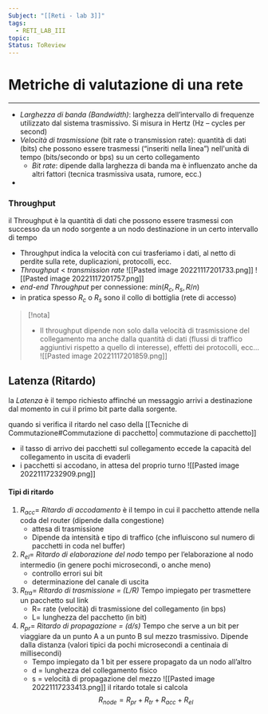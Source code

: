 ```yaml
---
Subject: "[[Reti - lab 3]]"
tags:
  - RETI_LAB_III
topic: 
Status: ToReview
---
```


# Metriche di valutazione di una rete
---
 - _Larghezza di banda (Bandwidth)_:  larghezza dell’intervallo di frequenze utilizzato dal sistema trasmissivo. Si misura in Hertz (Hz – cycles per second) 
- _Velocità di trasmissione_ (bit rate o transmission rate):  quantità di dati (bits) che possono essere trasmessi (“inseriti nella linea”) nell'unità di tempo (bits/secondo or bps) su un certo collegamento 
	- _Bit rate_: dipende dalla larghezza di banda ma è influenzato anche da altri fattori (tecnica trasmissiva usata, rumore, ecc.)
- 
### Throughput
il Throughput è la quantità di dati che possono essere trasmessi con successo da un nodo sorgente a un nodo destinazione in un certo intervallo di tempo 
- Throughput indica la velocità con cui trasferiamo i dati, al netto di perdite sulla rete, duplicazioni, protocolli, ecc. 
- _Throughput_ < _transmission rate_
![[Pasted image 20221117201733.png]]
![[Pasted image 20221117201757.png]]
- _end-end Throughput_ per connessione: $min(R_c ,R_s ,R/n)$ 
- in pratica spesso $R_c$ o $R_s$ sono il collo di bottiglia (rete di accesso) 
>[!nota]
>- Il throughput dipende non solo dalla velocità di trasmissione del collegamento ma anche dalla quantità di dati (flussi di traffico aggiuntivi rispetto a quello di interesse), effetti dei protocolli, ecc…
![[Pasted image 20221117201859.png]]

## Latenza (Ritardo)
la _Latenza_ è il tempo richiesto affinché un messaggio arrivi a destinazione dal momento in cui il primo bit parte dalla sorgente. 

quando si verifica il ritardo nel caso della [[Tecniche di Commutazione#Commutazione di pacchetto| commutazione di pacchetto]]
- il tasso di arrivo dei pacchetti sul collegamento eccede la capacità del collegamento in uscita di evaderli
- i pacchetti si accodano, in attesa del proprio turno
![[Pasted image 20221117232909.png]]
#### Tipi di ritardo
1. $R_{acc} =$ _Ritardo di accodamento_
	 è il tempo in cui il pacchetto attende nella coda del router (dipende dalla congestione)
	- attesa di trasmissione
	- Dipende da intensità e tipo di traffico (che influiscono sul numero di pacchetti in coda nel buffer)
2. $R_{el} =$ _Ritardo di elaborazione del nodo_
	tempo per l’elaborazione al nodo intermedio (in genere pochi microsecondi, o anche meno)
	- controllo errori sui bit
	- determinazione del canale di uscita
3. $R_{tra} =$ _Ritardo di trasmissione = (L/R)_
	 Tempo impiegato per trasmettere un pacchetto sul link
	- R= rate (velocità) di trasmissione del collegamento (in bps)
	- L= lunghezza del pacchetto (in bit)
4. $R_{pr} =$ _Ritardo di propagazione = (d/s)_
	Tempo che serve a un bit per viaggiare da un punto A a un punto B sul mezzo trasmissivo. Dipende dalla distanza (valori tipici da pochi microsecondi a centinaia di millisecondi)
	 - Tempo impiegato da 1 bit per essere propagato da un nodo all’altro
	 - d = lunghezza del collegamento fisico
	 - s = velocità di propagazione del mezzo
![[Pasted image 20221117233413.png]]
il ritardo totale si calcola
$$R_{node} = R_{pr}+R_{tr}+R_{acc}+R_{el}$$
